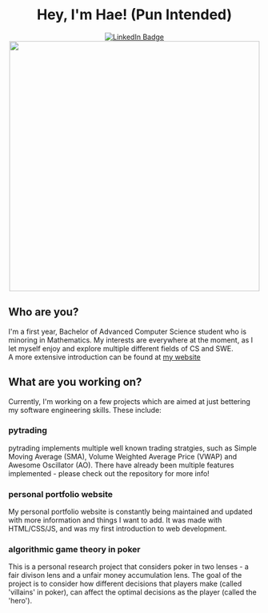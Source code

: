 <div id="header" align="center">
<h1>
  Hey, I'm Hae! (Pun Intended)
</h1>
  <div id="badges">
  <a href="https://www.linkedin.com/in/haeohreum-kim-3a92bb240/">
    <img src="https://img.shields.io/badge/LinkedIn-blue?style=for-the-badge&logo=linkedin&logoColor=white" alt="LinkedIn Badge"/>
  </a>
</div>
    <img src="https://github.com/haezera/haezera/assets/123307411/5731c80b-72be-41b8-b563-a18d4c68a066" width="500" /> <br>
</div>

<div>
  <h2> Who are you?</h2>
  I'm a first year, Bachelor of Advanced Computer Science student who is minoring in Mathematics. My interests are everywhere at the moment, as I let myself enjoy and explore multiple different fields of CS and SWE. <br>
A more extensive introduction can be found at <a href="https://haezera.github.io" target="_blank">my website</a>
  <h2>What are you working on?</h2>
  Currently, I'm working on a few projects which are aimed at just bettering my software engineering skills. These include:
    <h3>pytrading</h3>
    pytrading implements multiple well known trading stratgies, such as Simple Moving Average (SMA), Volume Weighted Average Price (VWAP) and Awesome Oscillator (AO). There have already been multiple features implemented - please check out the repository for more info!
    <h3>personal portfolio website</h3>
    My personal portfolio website is constantly being maintained and updated with more information and things I want to add. It was made with HTML/CSS/JS, and was my first introduction to web development. 
    <h3>algorithmic game theory in poker</h3>
    This is a personal research project that considers poker in two lenses - a fair divison lens and a unfair money accumulation lens. The goal of the project is to consider how different decisions that players make (called 'villains' in poker), can affect the optimal decisions as the player (called the 'hero').
    
</div>
